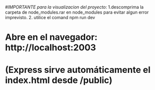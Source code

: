 #*IMPORTANTE para la visualizacion del proyecto*:
1.descomprima la carpeta de node_modules.rar en node_modules  para evitar algun error imprevisto.
2. utilice el comand npm run dev
# Abre en el navegador: http://localhost:2003
# (Express sirve automáticamente el index.html desde /public)
